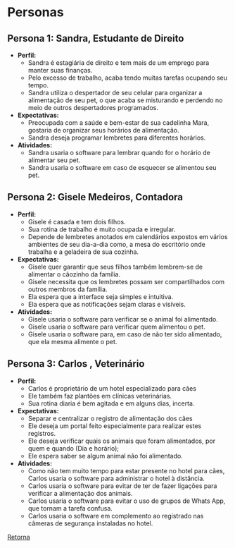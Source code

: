 # Personas
<!--
> Identifique as principais personas e descreva suas atividades, respondendo às seguintes perguntas:
> qual é o perfil de cada persona? O que elas esperam do produto de software?

## Persona 1: Ana, a Freelancer de Design Gráfico

- **Perfil:**
  * Ana é uma designer gráfica freelancer experiente, especializada em branding e identidade visual.
  * Ela é organizada, detalhista e busca constantemente otimizar seu fluxo de trabalho.
  * Ana valoriza ferramentas que a ajudem a manter o foco, cumprir prazos e gerenciar múltiplos projetos simultaneamente.
  * Ela necessita de um sistema que a auxilie na organização de seus clientes, e no processo de emissão de notas fiscais.
- **Expectativas:**
  * Ela busca recursos como cronometragem precisa, técnicas de produtividade e geração de relatórios de tempo e custos.
  * Ana espera que o software tenha uma integração com a receita federal, ou que de alguma forma auxilie ela no processo de emissão de notas fiscais.
- **Atividades:**
  * Ana usa o software para criar e monitorar tarefas, registrar horas trabalhadas, priorizar atividades, aplicar técnicas de produtividade, sincronizar prazos com o Google Calendar e gerar relatórios para clientes.
  * Ana utiliza o software para gerar os dados de suas notas fiscais, e organizar seus clientes

## Persona 2: Carlos, o Cliente Empreendedor

- **Perfil:**
  * Carlos é um empreendedor dinâmico e dono de uma agência de marketing digital.
  * Ele valoriza a transparência, a eficiência e a comunicação clara com seus colaboradores freelancers.
  * Carlos precisa de ferramentas que o ajudem a acompanhar o progresso dos projetos, controlar os custos e garantir a qualidade do trabalho entregue.
  * Carlos necessita de uma ferramenta que lhe auxilie a organizar os diversos freelancers que prestam serviço a ele.
- **Expectativas:**
  * Carlos espera que o software forneça informações precisas sobre o tempo gasto pelos freelancers em cada tarefa e projeto.
  * Ele deseja receber relatórios detalhados e atualizados sobre o progresso, os custos e o desempenho dos freelancers.
  * Carlos busca uma plataforma que facilite a comunicação e a colaboração com os freelancers, garantindo a entrega de projetos dentro do prazo e do orçamento.
- **Atividades:**
  * Carlos usa o software para monitorar relatórios de tempo e custos, avaliar o desempenho dos freelancers, aprovar pagamentos, comunicar-se com os freelancers e analisar dados para tomar decisões estratégicas.
  * Carlos utiliza o programa para organizar os diversos freelancers que trabalham com ele.
-->

## Persona 1: Sandra, Estudante de Direito

- **Perfil:**
  * Sandra é estagiária de direito e tem mais de um emprego para manter suas finanças.
  * Pelo excesso de trabalho, acaba tendo muitas tarefas ocupando seu tempo.
  * Sandra utiliza o despertador de seu celular para organizar a alimentação de seu pet, o que acaba se misturando e perdendo no meio de outros despertadores programados.
- **Expectativas:**
  * Preocupada com a saúde e bem-estar de sua cadelinha Mara, gostaria de organizar seus horários de alimentação.
  * Sandra deseja programar lembretes para diferentes horários.
- **Atividades:**
  * Sandra usaria o software para lembrar quando for o horário de alimentar seu pet.
  * Sandra usaria o software em caso de esquecer se alimentou seu pet.

## Persona 2: Gisele Medeiros, Contadora

- **Perfil:**
  * Gisele é casada e tem dois filhos.
  * Sua rotina de trabalho é muito ocupada e irregular.
  * Depende de lembretes anotados em calendários expostos em vários ambientes de seu dia-a-dia como, a mesa do escritório onde trabalha e a geladeira de sua cozinha.
- **Expectativas:**
  * Gisele quer garantir que seus filhos também lembrem-se de alimentar o cãozinho da família.
  * Gisele necessita que os lembretes possam ser compartilhados com outros membros da família.
  * Ela espera que a interface seja simples e intuitiva.
  * Ela espera que as notificações sejam claras e visíveis.
- **Atividades:**
  * Gisele usaria o software para verificar se o animal foi alimentado.
  * Gisele usaria o software para verificar quem alimentou o pet.
  * Gisele usaria o software para, em caso de não ter sido alimentado, que ela mesma alimente o pet.

## Persona 3: Carlos , Veterinário

- **Perfil:**
  * Carlos é proprietário de um hotel especializado para cães
  * Ele também faz plantões em clínicas veterinárias.
  * Sua rotina diaria é bem agitada e em alguns dias, incerta.
- **Expectativas:**
  * Separar e centralizar o registro de alimentação dos cães
  * Ele deseja um portal feito especialmente para realizar estes registros.
  * Ele deseja verificar quais os animais que foram alimentados, por quem e quando (Dia e horário);
  * Ele espera saber se algum animal não foi alimentado.
- **Atividades:**
  * Como não tem muito tempo para estar presente no hotel para cães, Carlos usaria o software para administrar o hotel à distância.
  * Carlos usaria o software para evitar de ter de fazer ligações para verificar a alimentação dos animais.
  * Carlos usaria o software para evitar o uso de grupos de Whats App, que tornam a tarefa confusa.
  * Carlos usaria o software em complemento ao registrado nas câmeras de segurança instaladas no hotel.


[Retorna](../README.md)
